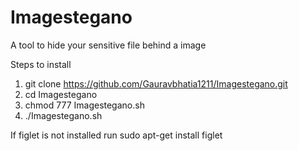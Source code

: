 # Imagestegano
A tool to hide your sensitive file behind a image

Steps to install

1. git clone https://github.com/Gauravbhatia1211/Imagestegano.git
2. cd Imagestegano
3. chmod 777 Imagestegano.sh
4. ./Imagestegano.sh

If figlet is not installed 
run sudo apt-get install figlet
